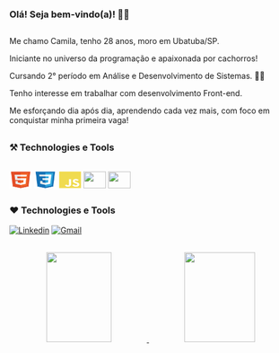 ### Olá! Seja bem-vindo(a)! 🙋‍♀️

##

Me chamo Camila, tenho 28 anos, moro em Ubatuba/SP.

Iniciante no universo da programação e apaixonada por cachorros! 

Cursando 2° período em Análise e Desenvolvimento de Sistemas. 👩‍💻

Tenho interesse em trabalhar com desenvolvimento Front-end.

Me esforçando dia após dia, aprendendo cada vez mais, com foco em conquistar minha primeira vaga!


##

 ### ⚒️ Technologies e Tools
 
 <div style="display: inline_block"><br>
  <img align="center" alt="HTML" height="30" width="40" src="https://raw.githubusercontent.com/devicons/devicon/master/icons/html5/html5-original.svg">
  <img align="center" alt="CSS" height="30" width="40" src="https://raw.githubusercontent.com/devicons/devicon/master/icons/css3/css3-original.svg">
  <img align="center" alt="Js" height="30" width="40" src="https://raw.githubusercontent.com/devicons/devicon/master/icons/javascript/javascript-plain.svg">
<img align="center" width="40" height="30" src="https://cdn.jsdelivr.net/gh/devicons/devicon/icons/git/git-plain-wordmark.svg" />
<img align="center" width="40" height="30" src="https://cdn.jsdelivr.net/gh/devicons/devicon/icons/github/github-original.svg" />
  
</div>

## 


 ### ❤️ Technologies e Tools
 
[![Linkedin](https://img.shields.io/badge/LinkedIn-0077B5?style=for-the-badge&logo=linkedin&logoColor=white)](https://www.linkedin.com/in/camila-brait-samogyi-a1b683191)
[![Gmail](https://img.shields.io/badge/Gmail-D14836?style=for-the-badge&logo=gmail&logoColor=white)](https://mail.google.com/mail)

  


<div align="center"><br>
  <a href="https://github.com/camilabsamogyi">
  <img width="48%" height="160em" src="https://github-readme-stats.vercel.app/api?username=camilabsamogyi&show_icons=true&theme=dracula&include_all_commits=true&count_private=true"/>
  <img width="50%" height="160em" src="https://github-readme-stats.vercel.app/api/top-langs/?username=camilabsamogyi&layout=compact&langs_count=7&theme=dracula"/>
</div>


 

